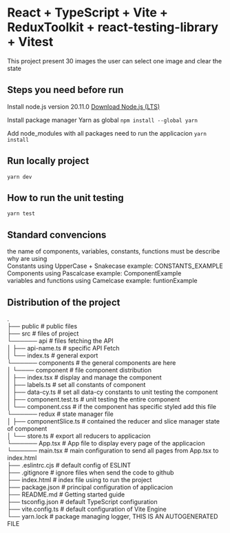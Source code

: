 # React + TypeScript + Vite + ReduxToolkit + react-testing-library + Vitest

This project present 30 images the user can select one image and clear the state 

## Steps you need before run

Install node.js version 20.11.0
[Download Node.js (LTS)](https://nodejs.org/)

Install package manager Yarn as global 
```npm install --global yarn```

Add node_modules with all packages need to run the applicacion
```yarn install```

## Run locally project

```yarn dev```

## How to run the unit testing

```yarn test```

## Standard convencions

the name of components, variables, constants, functions must be describe why are using  
Constants                 using UpperCase + Snakecase example: CONSTANTS_EXAMPLE  
Components                using Pascalcase            example: ComponentExample  
variables and functions   using Camelcase             example: funtionExample  

## Distribution of the project
.  
├── public                      # public files                                                                       
├── src                         # files of project  
└────── api                     # files fetching the API  
│     ├── api-name.ts           # specific API Fetch  
│     └── index.ts              # general export  
└────── components              # the general components are here  
│     └──── component           # file component distribution  
│         ├── index.tsx         # display and manage the component  
│         ├── labels.ts         # set all constants of component  
│         ├── data-cy.ts        # set all data-cy constants to unit testing the component  
│         ├── component.test.ts # unit testing the entire component  
│         └── component.css     # if the component has specific styled add this file  
└────── redux                   # state manager file  
│     ├── componentSlice.ts     # contained the reducer and slice manager state of component  
│     └── store.ts              # export all reducers to applicacion  
└────── App.tsx                 # App file to display every page of the applicacion  
└────── main.tsx                # main configuration to send all pages from App.tsx to index.html  
├── .eslintrc.cjs               # default config of ESLINT  
├── .gitignore                  # ignore files when send the code to github  
├── index.html                  # index file using to run the project  
├── package.json                # principal configuration of applicacion  
├── README.md                   # Getting started guide  
├── tsconfig.json               # default TypeScript configuration  
├── vite.config.ts              # default configuration of Vite Engine  
└── yarn.lock                   # package managing logger, THIS IS AN AUTOGENERATED FILE  
